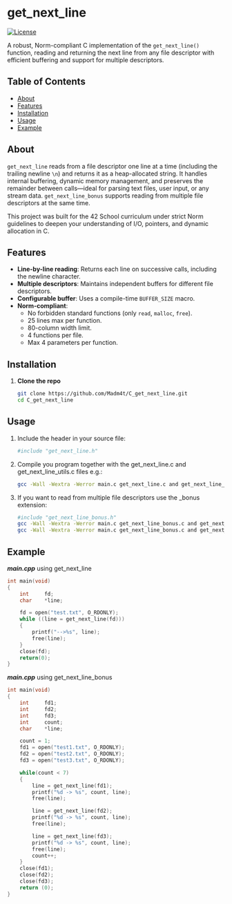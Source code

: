 # get_next_line

[![License](https://img.shields.io/badge/license-Unlicense-blue)](/LICENSE)

A robust, Norm-compliant C implementation of the `get_next_line()` function, reading and returning the next line from any file descriptor with efficient buffering and support for multiple descriptors.

## Table of Contents

- [About](#about)  
- [Features](#features)  
- [Installation](#installation)  
- [Usage](#usage)  
- [Example](#example)  

## About

`get_next_line` reads from a file descriptor one line at a time (including the trailing newline `\n`) and returns it as a heap-allocated string. It handles internal buffering, dynamic memory management, and preserves the remainder between calls—ideal for parsing text files, user input, or any stream data.
`get_next_line_bonus` supports reading from multiple file descriptors at the same time.

This project was built for the 42 School curriculum under strict Norm guidelines to deepen your understanding of I/O, pointers, and dynamic allocation in C.

## Features

- **Line-by-line reading**: Returns each line on successive calls, including the newline character.  
- **Multiple descriptors**: Maintains independent buffers for different file descriptors.  
- **Configurable buffer**: Uses a compile-time `BUFFER_SIZE` macro.  
- **Norm-compliant**:  
  - No forbidden standard functions (only `read`, `malloc`, `free`).  
  - 25 lines max per function.  
  - 80-column width limit.  
  - 4 functions per file.  
  - Max 4 parameters per function.  

## Installation

1. **Clone the repo**  
   ```bash
   git clone https://github.com/Madm4t/C_get_next_line.git
   cd C_get_next_line

## Usage

1. Include the header in your source file:
   ```bash
   #include "get_next_line.h"
2. Compile you program together with the get_next_line.c and get_next_line_utils.c files e.g.:
   ```bash
   gcc -Wall -Wextra -Werror main.c get_next_line.c and get_next_line_utils.c -o my_app

3. If you want to read from multiple file descriptors use the _bonus extension:
   ```bash
   #include "get_next_line_bonus.h"
   gcc -Wall -Wextra -Werror main.c get_next_line_bonus.c and get_next_line_utils_bonus.c -o my_app
   gcc -Wall -Wextra -Werror main.c get_next_line_bonus.c and get_next_line_utils_bonus.c -o my_app

## Example
***main.cpp*** using get_next_line
```c
int	main(void)
{
	int		fd;
	char	*line;

	fd = open("test.txt", O_RDONLY);
	while ((line = get_next_line(fd)))
	{
		printf("-->%s", line);
		free(line);
	}
	close(fd);
	return(0);
}
```
***main.cpp*** using get_next_line_bonus
```c
int main(void)
{
	int		fd1;
	int		fd2;
	int		fd3;
	int		count;
	char	*line;

	count = 1;
	fd1 = open("test1.txt", O_RDONLY);
	fd2 = open("test2.txt", O_RDONLY);
	fd3 = open("test3.txt", O_RDONLY);

	while(count < 7)
	{
		line = get_next_line(fd1);
		printf("%d -> %s", count, line);
		free(line);

		line = get_next_line(fd2);
		printf("%d -> %s", count, line);
		free(line);

		line = get_next_line(fd3);
		printf("%d -> %s", count, line);
		free(line);
		count++;
	}
	close(fd1);
	close(fd2);
	close(fd3);
	return (0);
}
```
